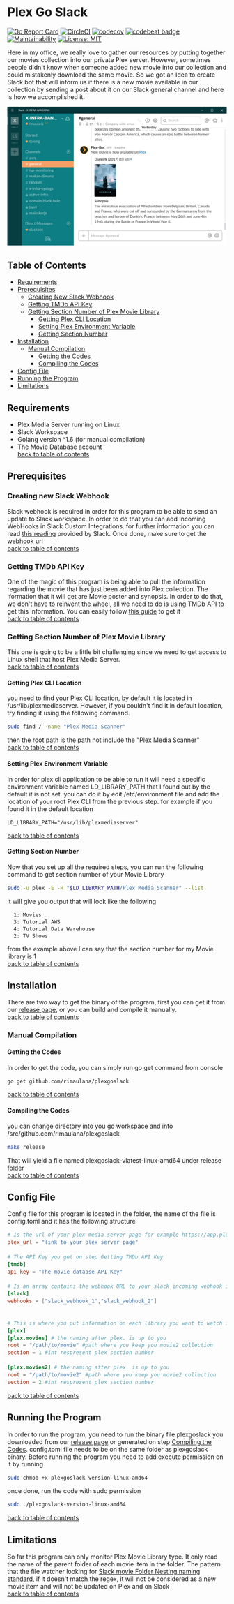 # Plex Go Slack

[![Go Report Card](https://goreportcard.com/badge/github.com/rimaulana/plexgoslack)](https://goreportcard.com/report/github.com/rimaulana/plexgoslack) [![CircleCI](https://img.shields.io/circleci/project/github/rimaulana/plexgoslack.svg)](https://circleci.com/gh/rimaulana/plexgoslack/tree/master) [![codecov](https://codecov.io/gh/rimaulana/plexgoslack/branch/master/graph/badge.svg)](https://codecov.io/gh/rimaulana/plexgoslack) [![codebeat badge](https://codebeat.co/badges/c217e8a8-b808-4b35-aee0-a0705874289d)](https://codebeat.co/projects/github-com-rimaulana-plexgoslack-master) [![Maintainability](https://api.codeclimate.com/v1/badges/4a663411cfea93342333/maintainability)](https://codeclimate.com/github/rimaulana/plexgoslack/maintainability) [![License: MIT](https://img.shields.io/badge/License-MIT-blue.svg)](https://opensource.org/licenses/MIT)

Here in my office, we really love to gather our resources by putting together our movies collection into our private Plex server. However, sometimes people didn't know when someone added new movie into our collection and could mistakenly
download the same movie. So we got an Idea to create Slack bot that will inform us if there is a new movie available in our collection by sending a post about it on our Slack general channel and here is how we accomplished it.

![alt text](screenshots/slack-message.png "Slack Message Format")

## Table of Contents
- [Requirements](#requirements)
- [Prerequisites](#prerequisites)
  - [Creating New Slack Webhook](#creating-new-slack-webhook)
  - [Getting TMDb API Key](#getting-tmdb-api-key)
  - [Getting Section Number of Plex Movie Library](#getting-section-number-of-plex-movie-library)
    - [Getting Plex CLI Location](#getting-plex-cli-location)
    - [Setting Plex Environment Variable](#setting-plex-environment-variable)
    - [Getting Section Number](#getting-section-number)
- [Installation](#installation)
  - [Manual Compilation](#manual-compilation)
    - [Getting the Codes](#getting-the-codes)
    - [Compiling the Codes](#compiling-the-codes)
- [Config File](#config-file)
- [Running the Program](#running-the-program)
- [Limitations](#limitations)

## Requirements

* Plex Media Server running on Linux
* Slack Workspace
* Golang version ^1.6 (for manual compilation)
* The Movie Database account  
[back to table of contents](#table-of-contents)

## Prerequisites
### Creating new Slack Webhook

Slack webhook is required in order for this program to be able to send an update to Slack workspace. In order to do that you can add Incoming WebHooks in Slack Custom Integrations. for further information you can read [this reading](https://api.slack.com/incoming-webhooks) provided by Slack. Once done, make sure to get the webhook url  
[back to table of contents](#table-of-contents)

### Getting TMDb API Key

One of the magic of this program is being able to pull the information regarding the movie that has just been added into Plex collection. The iformation that it will get are Movie poster and synopsis. In order to do that, we don't have to reinvent the wheel, all we need to do is using TMDb API to get this information. You can easily follow [this guide](https://developers.themoviedb.org/3/getting-started/introduction) to get it  
[back to table of contents](#table-of-contents)

### Getting Section Number of Plex Movie Library

This one is going to be a little bit challenging since we need to get access to Linux shell that host Plex Media Server.  
[back to table of contents](#table-of-contents)

#### Getting Plex CLI Location

you need to find your Plex CLI location, by default it is located in /usr/lib/plexmediaserver. However, if you couldn't find it in default location, try finding it using the following command.

```bash
sudo find / -name "Plex Media Scanner"
```

then the root path is the path not include the "Plex Media Scanner"  
[back to table of contents](#table-of-contents)

#### Setting Plex Environment Variable

In order for plex cli application to be able to run it will need a specific environment variable named LD_LIBRARY_PATH that I found out by the default it is not set. you can do it by edit /etc/environment file and add the location of your root Plex CLI from the previous step. for example if you found it in the default location

```text
LD_LIBRARY_PATH="/usr/lib/plexmediaserver"
```  
[back to table of contents](#table-of-contents)

#### Getting Section Number

Now that you set up all the required steps, you can run the following command to get section number of your Movie Library

```bash
sudo -u plex -E -H "$LD_LIBRARY_PATH/Plex Media Scanner" --list
```

it will give you output that will look like the following

```text
  1: Movies
  3: Tutorial AWS
  4: Tutorial Data Warehouse
  2: TV Shows
```

from the example above I can say that the section number for my Movie library is 1  
[back to table of contents](#table-of-contents)

## Installation
There are two way to get the binary of the program, first you can get it from our [release page](https://github.com/rimaulana/plexgoslack/releases), or you can build and compile it manually.  
[back to table of contents](#table-of-contents)

### Manual Compilation
#### Getting the Codes

In order to get the code, you can simply run go get command from console

```bash
go get github.com/rimaulana/plexgoslack
```  
[back to table of contents](#table-of-contents)

#### Compiling the Codes

you can change directory into you go workspace and into /src/github.com/rimaulana/plexgoslack

```bash
make release
```

That will yield a file named plexgoslack-vlatest-linux-amd64 under release folder  
[back to table of contents](#table-of-contents)

## Config File

Config file for this program is located in the folder, the name of the file is config.toml and it has the following structure

```toml
# Is the url of your plex media server page for example https://app.plex.tv
plex_url = "link to your plex server page"

# The API Key you get on step Getting TMDb API Key
[tmdb]
api_key = "The movie databse API Key"

# Is an array contains the webhook URL to your slack incoming webhook integration. it can be multiple webhooks
[slack]
webhooks = ["slack_webhook_1","slack_webhook_2"]


# This is where you put information on each library you want to watch if there are changes. It can be multiple libraris but you need to see the limitations
[plex]
[plex.movies] # the naming after plex. is up to you
root = "/path/to/movie" #path where you keep you movie2 collection
section = 1 #int respresent plex section number

[plex.movies2] # the naming after plex. is up to you
root = "/path/to/movie2" #path where you keep you movie2 collection
section = 2 #int respresent plex section number
```  
[back to table of contents](#table-of-contents)

## Running the Program

In order to run the program, you need to run the binary file plexgoslack you downloaded from our [release page](https://github.com/rimaulana/plexgoslack/releases) or generated on step [Compiling the Codes](#compiling-the-codes). config.toml file needs to be on the same folder as plexgoslack binary. Before running the program you need to add execute permission on it by running

```bash
sudo chmod +x plexgoslack-version-linux-amd64
```

once done, run the code with sudo permission

```bash
sudo ./plexgoslack-version-linux-amd64
```  
[back to table of contents](#table-of-contents)

## Limitations

So far this program can only monitor Plex Movie Library type. It only read the name of the parent folder of each movie item in the folder. The pattern that the file watcher looking for [Slack movie Folder Nesting naming standard](https://support.plex.tv/hc/en-us/articles/200381023-Naming-Movie-files), if it doesn't match the regex, it will not be considered as a new movie item and will not be updated on Plex and on Slack  
[back to table of contents](#table-of-contents)